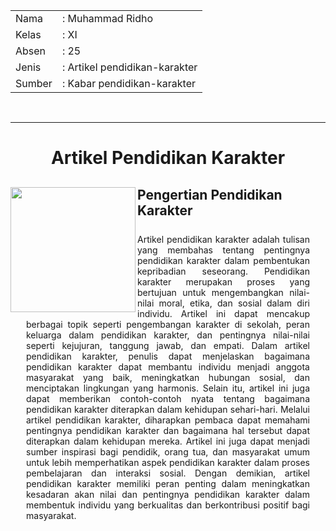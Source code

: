 <!DOCTYPE html>
<html lang="en">
<head>
    <meta charset="UTF-8">
    <meta name="viewport" content="width=device-width, initial-scale=1.0">
    <title>Document</title>
</head>
<body>
<table class="info">
  <tr>
    <td class="label">Nama</td>
    <td class="value">:&nbsp;Muhammad Ridho</td>
  </tr>
  <tr>
    <td class="label">Kelas</td>
    <td class="value">:&nbsp;XI</td>
  </tr>
  <tr>
    <td class="label">Absen</td>
    <td class="value">:&nbsp;25</td>
  </tr>
  <tr>
    <td class="label">Jenis</td>
    <td class="value">:&nbsp;Artikel pendidikan-karakter</td>
  </tr>
  <tr>
    <td class="label">Sumber</td>
    <td class="value">:&nbsp;Kabar pendidikan-karakter</td>
  </tr>
</table>
<br>
<hr>


<h1>Artikel Pendidikan Karakter</h1>
<div class="container">
  <img src="img/taruna.png"width="200" align="left">
  <h2>Pengertian Pendidikan Karakter</h2>
  <p align="left">Artikel pendidikan karakter adalah tulisan yang membahas tentang pentingnya pendidikan karakter dalam pembentukan kepribadian seseorang. Pendidikan karakter
merupakan proses yang bertujuan untuk mengembangkan nilai-nilai moral, etika, dan sosial dalam diri individu. Artikel ini dapat mencakup berbagai topik seperti pengembangan karakter di sekolah, peran keluarga dalam pendidikan karakter, dan pentingnya nilai-nilai seperti kejujuran, tanggung jawab, dan empati.
Dalam artikel pendidikan karakter, penulis dapat menjelaskan bagaimana pendidikan karakter dapat membantu individu menjadi
anggota masyarakat yang baik, meningkatkan hubungan sosial, dan menciptakan lingkungan yang harmonis. Selain itu, artikel ini juga dapat memberikan contoh-contoh nyata tentang bagaimana pendidikan karakter diterapkan dalam kehidupan sehari-hari.
Melalui artikel pendidikan karakter, diharapkan pembaca dapat memahami pentingnya pendidikan karakter
dan bagaimana hal tersebut dapat diterapkan dalam kehidupan mereka. Artikel ini juga dapat menjadi sumber inspirasi bagi pendidik, orang tua, dan masyarakat umum untuk lebih memperhatikan aspek pendidikan karakter dalam proses pembelajaran dan interaksi sosial.
Dengan demikian, artikel pendidikan karakter memiliki peran penting dalam meningkatkan kesadaran akan nilai
dan pentingnya pendidikan karakter dalam membentuk individu yang berkualitas dan berkontribusi positif bagi masyarakat. </p>
<style>
  h1 {text-align: center;}
  p {text-align: justify; margin: 25px;}
</style>
</body>
</html>
